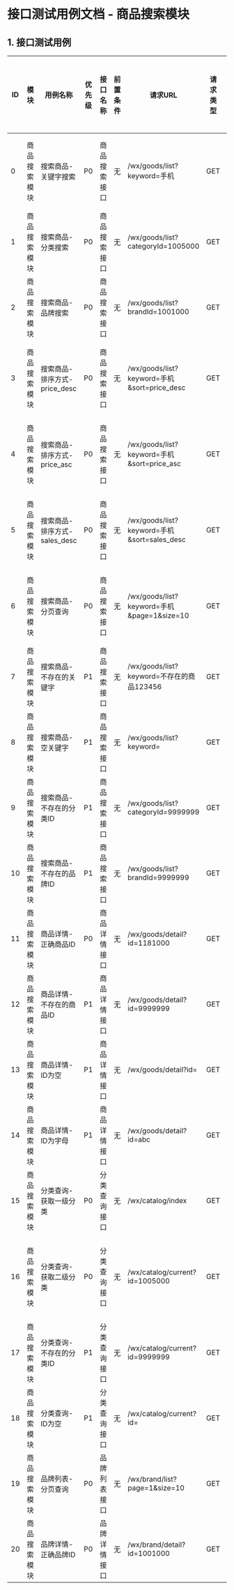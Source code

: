 # 接口测试用例文档 - 商品搜索模块

## 1. 接口测试用例

| ID | 模块 | 用例名称 | 优先级 | 接口名称 | 前置条件 | 请求URL | 请求类型 | 请求头 | 请求参数类型 | 请求参数 | 预期响应状态码 | 预期返回数据 | 实际响应状态码 | 执行结果 | 实际返回结果 |
|---|---|---|---|---|---|---|---|---|---|---|---|---|---|---|---|
| 0 | 商品搜索模块 | 搜索商品-关键字搜索 | P0 | 商品搜索接口 | 无 | /wx/goods/list?keyword=手机 | GET | 无 | 无 | 无 | 200 | errno=0，data返回包含手机关键字的商品列表，errmsg="成功" | | | |
| 1 | 商品搜索模块 | 搜索商品-分类搜索 | P0 | 商品搜索接口 | 无 | /wx/goods/list?categoryId=1005000 | GET | 无 | 无 | 无 | 200 | errno=0，data返回指定分类下的商品列表，errmsg="成功" | | | |
| 2 | 商品搜索模块 | 搜索商品-品牌搜索 | P0 | 商品搜索接口 | 无 | /wx/goods/list?brandId=1001000 | GET | 无 | 无 | 无 | 200 | errno=0，data返回指定品牌下的商品列表，errmsg="成功" | | | |
| 3 | 商品搜索模块 | 搜索商品-排序方式-price_desc | P0 | 商品搜索接口 | 无 | /wx/goods/list?keyword=手机&sort=price_desc | GET | 无 | 无 | 无 | 200 | errno=0，data返回按价格降序排列的商品列表，errmsg="成功" | | | |
| 4 | 商品搜索模块 | 搜索商品-排序方式-price_asc | P0 | 商品搜索接口 | 无 | /wx/goods/list?keyword=手机&sort=price_asc | GET | 无 | 无 | 无 | 200 | errno=0，data返回按价格升序排列的商品列表，errmsg="成功" | | | |
| 5 | 商品搜索模块 | 搜索商品-排序方式-sales_desc | P0 | 商品搜索接口 | 无 | /wx/goods/list?keyword=手机&sort=sales_desc | GET | 无 | 无 | 无 | 200 | errno=0，data返回按销量降序排列的商品列表，errmsg="成功" | | | |
| 6 | 商品搜索模块 | 搜索商品-分页查询 | P0 | 商品搜索接口 | 无 | /wx/goods/list?keyword=手机&page=1&size=10 | GET | 无 | 无 | 无 | 200 | errno=0，data返回第1页、每页10条的商品列表，errmsg="成功" | | | |
| 7 | 商品搜索模块 | 搜索商品-不存在的关键字 | P1 | 商品搜索接口 | 无 | /wx/goods/list?keyword=不存在的商品123456 | GET | 无 | 无 | 无 | 200 | errno=0，data返回空商品列表，errmsg="成功" | | | |
| 8 | 商品搜索模块 | 搜索商品-空关键字 | P1 | 商品搜索接口 | 无 | /wx/goods/list?keyword= | GET | 无 | 无 | 无 | 200 | errno=0，data返回所有商品列表，errmsg="成功" | | | |
| 9 | 商品搜索模块 | 搜索商品-不存在的分类ID | P1 | 商品搜索接口 | 无 | /wx/goods/list?categoryId=9999999 | GET | 无 | 无 | 无 | 200 | errno=0，data返回空商品列表，errmsg="成功" | | | |
| 10 | 商品搜索模块 | 搜索商品-不存在的品牌ID | P1 | 商品搜索接口 | 无 | /wx/goods/list?brandId=9999999 | GET | 无 | 无 | 无 | 200 | errno=0，data返回空商品列表，errmsg="成功" | | | |
| 11 | 商品搜索模块 | 商品详情-正确商品ID | P0 | 商品详情接口 | 无 | /wx/goods/detail?id=1181000 | GET | 无 | 无 | 无 | 200 | errno=0，data返回指定ID的商品详细信息，errmsg="成功" | | | |
| 12 | 商品搜索模块 | 商品详情-不存在的商品ID | P1 | 商品详情接口 | 无 | /wx/goods/detail?id=9999999 | GET | 无 | 无 | 无 | 4xx | errno!=0，errmsg="商品不存在" | | | |
| 13 | 商品搜索模块 | 商品详情-ID为空 | P1 | 商品详情接口 | 无 | /wx/goods/detail?id= | GET | 无 | 无 | 无 | 4xx | errno!=0，errmsg="商品ID不能为空" | | | |
| 14 | 商品搜索模块 | 商品详情-ID为字母 | P1 | 商品详情接口 | 无 | /wx/goods/detail?id=abc | GET | 无 | 无 | 无 | 4xx | errno!=0，errmsg="商品ID格式错误" | | | |
| 15 | 商品搜索模块 | 分类查询-获取一级分类 | P0 | 分类查询接口 | 无 | /wx/catalog/index | GET | 无 | 无 | 无 | 200 | errno=0，data返回一级分类列表，errmsg="成功" | | | |
| 16 | 商品搜索模块 | 分类查询-获取二级分类 | P0 | 分类查询接口 | 无 | /wx/catalog/current?id=1005000 | GET | 无 | 无 | 无 | 200 | errno=0，data返回指定一级分类下的二级分类和推荐品牌，errmsg="成功" | | | |
| 17 | 商品搜索模块 | 分类查询-不存在的分类ID | P1 | 分类查询接口 | 无 | /wx/catalog/current?id=9999999 | GET | 无 | 无 | 无 | 4xx | errno!=0，errmsg="分类不存在" | | | |
| 18 | 商品搜索模块 | 分类查询-ID为空 | P1 | 分类查询接口 | 无 | /wx/catalog/current?id= | GET | 无 | 无 | 无 | 4xx | errno!=0，errmsg="分类ID不能为空" | | | |
| 19 | 商品搜索模块 | 品牌列表-分页查询 | P0 | 品牌列表接口 | 无 | /wx/brand/list?page=1&size=10 | GET | 无 | 无 | 无 | 200 | errno=0，data返回品牌列表及总数，errmsg="成功" | | | |
| 20 | 商品搜索模块 | 品牌详情-正确品牌ID | P0 | 品牌详情接口 | 无 | /wx/brand/detail?id=1001000 | GET | 无 | 无 | 无 | 200 | errno=0，data返回指定品牌的详细信息，errmsg="成功" | | | |